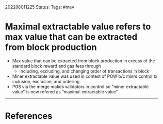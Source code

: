 202208011225
Status: 
Tags: #mev

# Maximal extractable value refers to max value that can be extracted from block production

- Max value that can be extracted from block production in excess of the standard block reward and gas fees through
	- Including, excluding, and changing order of transactions in block
- Miner extractable value was used in context of POW b/c minrs control tx inclusion, exclusion, and ordering
- POS via the merge makes validators in control so "miner extractable value" is now refered as "maximal extractable value"






---
# References

